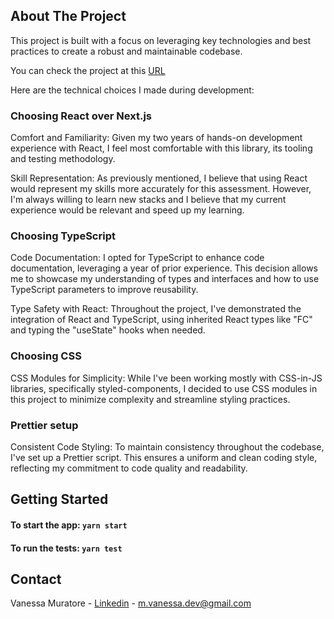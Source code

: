 <!-- ABOUT THE PROJECT -->

## About The Project

This project is built with a focus on leveraging key technologies and best practices to create a robust and maintainable codebase.

You can check the project at this [URL]()

Here are the technical choices I made during development:

### Choosing React over Next.js

Comfort and Familiarity: Given my two years of hands-on development experience with React, I feel most comfortable with this library, its tooling and testing methodology.

Skill Representation: As previously mentioned, I believe that using React would represent my skills more accurately for this assessment. However, I'm always willing to learn new stacks and I believe that my current experience would be relevant and speed up my learning.

### Choosing TypeScript

Code Documentation: I opted for TypeScript to enhance code documentation, leveraging a year of prior experience. This decision allows me to showcase my understanding of types and interfaces and how to use TypeScript parameters to improve reusability.

Type Safety with React: Throughout the project, I've demonstrated the integration of React and TypeScript, using inherited React types like "FC" and typing the "useState" hooks when needed.

### Choosing CSS

CSS Modules for Simplicity: While I've been working mostly with CSS-in-JS libraries, specifically styled-components, I decided to use CSS modules in this project to minimize complexity and streamline styling practices.

### Prettier setup

Consistent Code Styling: To maintain consistency throughout the codebase, I've set up a Prettier script. This ensures a uniform and clean coding style, reflecting my commitment to code quality and readability.

<!-- GETTING STARTED -->

## Getting Started

#### To start the app: `yarn start`

#### To run the tests: `yarn test`

<!-- CONTACT -->

## Contact

Vanessa Muratore - [Linkedin](https://www.linkedin.com/in/vanessa-muratore/) - m.vanessa.dev@gmail.com
